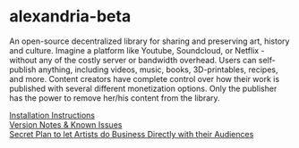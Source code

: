 # alexandria-beta
An open-source decentralized library for sharing and preserving art, history and culture. Imagine a platform like Youtube, Soundcloud, or Netflix - without any of the costly server or bandwidth overhead. Users can self-publish anything, including videos, music, books, 3D-printables, recipes, and more. Content creators have complete control over how their work is published with several different monetization options. Only the publisher has the power to remove her/his content from the library.  

[Installation Instructions](https://github.com/dloa/alexandria-docs/blob/master/alexandria-browser-install.md)  
[Version Notes & Known Issues](https://github.com/dloa/alexandria-docs/blob/master/version-notes-and-issues.md)  
[Secret Plan to let Artists do Business Directly with their Audiences](https://github.com/dloa/alexandria-docs/blob/master/Alexandria-for-artists.md)
